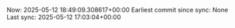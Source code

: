 Now: 2025-05-12 18:49:09.308617+00:00 Earliest commit since sync: None Last sync: 2025-05-12 17:03:04+00:00
